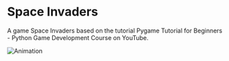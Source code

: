 # Space Invaders
A game Space Invaders based on the tutorial Pygame Tutorial for Beginners - Python Game Development Course on YouTube.

![Animation](https://user-images.githubusercontent.com/33284536/154565847-feec09a1-ed73-4b74-a2ff-57b944b91575.gif)
